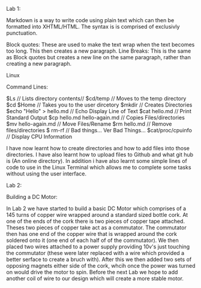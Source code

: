Lab 1:



Markdown is a way to write code using plain text which can then be formatted into XHTML/HTML. The syntax is is comprised of exclusivly punctuation. 

Block quotes: These are used to make the text wrap when the text becomes too long. This then creates a new paragraph. 
Line Breaks: This is the same as Block quotes but creates a new line on the same paragraph, rather than creating a new paragraph. 

Linux

Command Lines: 

$Ls                                          // Lists directory contents//
$cd/temp                                    // Moves to the temp directory
$cd $Home                                  // Takes you to the user dircetory
$mkdir                                    // Creates Directories
$echo "Hello" > hello.md                 // Echo Display Line of Text
$cat hello.md                           // Print Standard Output
$cp hello.md hello-again.md            // Copies Files/directories
$mv hello-again.md                    // Move Files/Rename
$rm hello.md                         // Remove files/directories
$ rm-rf                             // Bad things... Ver Bad Things... 
$cat/proc/cpuinfo                  // Display CPU Information




I have now learnt how to create directories and how to add files into those directories. I have also learnt how to upload files to Github and what git hub is (An online directory). In addition i have also learnt some simple lines of code to use in the Linux Terminal which allows me to complete some tasks without using the user interface. 






Lab 2: 

Building a DC Motor: 

In Lab 2 we have started to build a basic DC Motor which comprises of a 145 turns of copper wire wrapped around a standard sized bottle cork. At one of the ends of the cork there is two pieces of copper tape attached. Theses two pieces of copper take act as a commutator. The commutator then has one end of the copper wire that is wrapped around the cork soldered onto it (one end of each half of of the commutator). We then placed two wires attached to a power supply providing 10v's just touching the commutator (these were later replaced with a wire which provided a better serface to create a bruch with). After this we then added two sets of opposing magnets either side of the cork, whcih once the power was turned on would drive the motor to spin. Before the next Lab we hope to add another coil of wire to our design which will create a more stable motor.     
